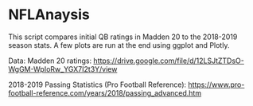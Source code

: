 # NFLAnaysis

This script compares initial QB ratings in Madden 20 to the 2018-2019 season stats.  A few plots are run at the end using ggplot and Plotly.

Data:
Madden 20 ratings: https://drive.google.com/file/d/12LSJtZTDsO-WgGM-WpIoRw_YGX7I2t3Y/view

2018-2019 Passing Statistics (Pro Football Reference): https://www.pro-football-reference.com/years/2018/passing_advanced.htm
